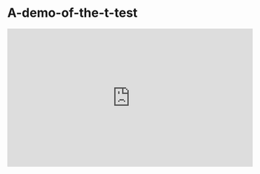# A-demo-of-the-t-test

<iframe width="560" height="315" src="http://54.229.3.49:443/shiny/ttest/" frameborder="0" allowfullscreen></iframe>